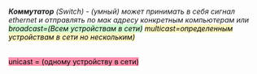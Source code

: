 ###### **Коммутатор** *(Switch)* - (умный) может принимать в себя сигнал ethernet и отправлять по мак адресу конкретным компьютерам или <mark style="background: #BBFABBA6;">broadcast=(Всем устройствам в сети)</mark> <mark style="background: #FFF3A3A6;">multicast=определенным устройствам в сети но нескольким) 
</mark> <mark style="background: #FF5582A6;">unicast = (одному устройству в сети)</mark>
